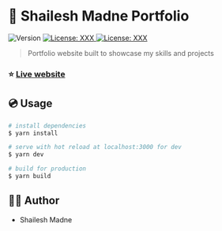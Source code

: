 # 🍊 Shailesh Madne Portfolio

<p>
  <img alt="Version" src="https://img.shields.io/badge/version-1.0.0-green.svg?style=for-the-badge" />
  <a href="https://github.com/emanuelchristo" target="_blank">
    <img alt="License: XXX" src="https://img.shields.io/badge/Github-000000?style=for-the-badge&logo=github&logoColor=white" />
  </a>
  <a href="https://instagram.com/emanuel.christo" target="_blank">
    <img alt="License: XXX" src="https://img.shields.io/badge/Instagram-E4405F?style=for-the-badge&logo=instagram&logoColor=white" />
  </a>
</p>

> Portfolio website built to showcase my skills and projects

### ⭐️ [Live website]()

<!-- ## 🏙 Screenshots -->

<!-- ![Hero Section](./screenshots/screenshot-1.png) -->
<!-- ![Skills](./screenshots/screenshot-2.png) -->
<!-- ![Languages & Frameworks](./screenshots/screenshot-3.png) -->
<!-- ![Projects](./screenshots/screenshot-4.png) -->
<!-- ![Contact](./screenshots/screenshot-5.png) -->


## 💿 Usage

```sh
# install dependencies
$ yarn install

# serve with hot reload at localhost:3000 for dev
$ yarn dev

# build for production
$ yarn build
```

## 🧑‍💻 Author

- Shailesh Madne
